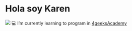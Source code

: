 <h1> Hola soy Karen </h1>

![](https://th.bing.com/th/id/OIG.YKHxZqkE2vdpTMZLP0fJ?w=300&h=300&rs=1&pid=ImgDetMain) 💻 I’m currently learning to program in [4geeksAcademy](https://github.com/4GeeksAcademy) 


